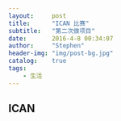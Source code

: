```yaml
---
layout:     post
title:      "ICAN 比赛"
subtitle:   "第二次做项目"
date:       2016-4-8 00:34:07
author:     "Stephen"
header-img: "img/post-bg.jpg"
catalog: 	true
tags:
    - 生活
---
```


## ICAN
